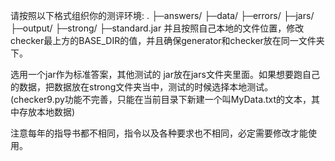 请按照以下格式组织你的测评环境:
.
├─answers/
├─data/
├─errors/
├─jars/
├─output/
├─strong/
├─standard.jar
并且按照自己本地的文件位置，修改checker最上方的BASE_DIR的值，并且确保generator和checker放在同一文件夹下。

选用一个jar作为标准答案，其他测试的 jar放在jars文件夹里面。如果想要跑自己的数据，把数据放在strong文件夹当中，测试的时候选择本地测试。(checker9.py功能不完善，只能在当前目录下新建一个叫MyData.txt的文本，其中存放本地数据)

注意每年的指导书都不相同，指令以及各种要求也不相同，必定需要修改才能使用。
